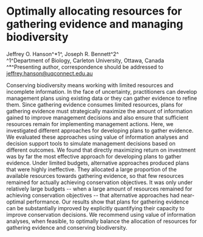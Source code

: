 # Optimally allocating resources for gathering evidence and managing biodiversity

Jeffrey O. Hanson^\*1^, Joseph R. Bennett^2^    
^1^Department of Biology, Carleton University, Ottawa, Canada    
^\*^Presenting author, correspondence should be addressed to jeffrey.hanson@uqconnect.edu.au    

Conserving biodiversity means working with limited resources and incomplete information. In the face of uncertainty, practitioners can develop management plans using existing data or they can gather evidence to refine them. Since gathering evidence consumes limited resources, plans for gathering evidence must strategically maximize the amount of information gained to improve management decisions and also ensure that sufficient resources remain for implementing management actions. Here, we investigated different approaches for developing plans to gather evidence. We evaluated these approaches using value of information analyses and decision support tools to simulate management decisions based on different outcomes. We found that directly maximizing return on investment was by far the most effective approach for developing plans to gather evidence. Under limited budgets, alternative approaches produced plans that were highly ineffective. They allocated a large proportion of the available resources towards gathering evidence, so that few resources remained for actually achieving conservation objectives. It was only under relatively large budgets -- when a large amount of resources remained for achieving conservation objectives -- that alternative approaches had near-optimal performance. Our results show that plans for gathering evidence can be substantially improved by explicitly quantifying their capacity to improve conservation decisions. We recommend using value of information analyses, when feasible, to optimally balance the allocation of resources for gathering evidence and conserving biodiversity.
